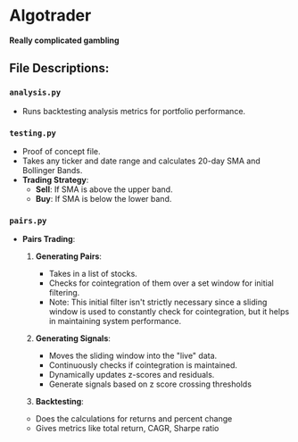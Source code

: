 # Algotrader

**Really complicated gambling**

## File Descriptions:

### `analysis.py`
- Runs backtesting analysis metrics for portfolio performance.

### `testing.py`
- Proof of concept file.
- Takes any ticker and date range and calculates 20-day SMA and Bollinger Bands.
- **Trading Strategy**:
  - **Sell**: If SMA is above the upper band.
  - **Buy**: If SMA is below the lower band.

### `pairs.py`
- **Pairs Trading**:
  1. **Generating Pairs**:
     - Takes in a list of stocks.
     - Checks for cointegration of them over a set window for initial filtering.
     - Note: This initial filter isn't strictly necessary since a sliding window is used to constantly check for cointegration, but it helps in maintaining system performance.

  2. **Generating Signals**:
     - Moves the sliding window into the "live" data.
     - Continuously checks if cointegration is maintained.
     - Dynamically updates z-scores and residuals.
     - Generate signals based on z score crossing thresholds
  3. **Backtesting**:
    - Does the calculations for returns and percent change
    - Gives metrics like total return, CAGR, Sharpe ratio





